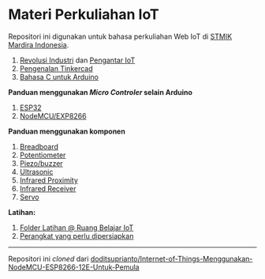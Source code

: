 # Materi Perkuliahan IoT

Repositori ini digunakan untuk bahasa perkuliahan Web IoT di [STMIK Mardira Indonesia](http://stmik-mi.ac.id/).

1.  [Revolusi Industri](revolusi-industri.md) dan [Pengantar IoT](pengantar-iot.md)
2.  [Pengenalan Tinkercad](tinkercad.md)
3.  [Bahasa C untuk Arduino](arduino-c.md)

**Panduan menggunakan _Micro Controler_ selain Arduino**
1. [ESP32](esp32-intro.md)
2. [NodeMCU/EXP8266](esp8266-nodemcu-intro.md)

**Panduan menggunakan komponen**
1. [Breadboard](komponen-breadboard.md)
6. [Potentiometer](komponen-potensiometer.md)
2. [Piezo/buzzer](komponen-piezo.md)
3. [Ultrasonic](komponen-ultrasonic.md)
4. [Infrared Proximity](komponen-ir-proximity.md)
5. [Infrared Receiver](komponen-ir-receiver.md)
6. [Servo](komponen-servo.md)

**Latihan:**
1. [Folder Latihan @ Ruang Belajar IoT](https://github.com/pujangga123/ruang-belajar-iot/tree/main/latihan)
2. [Perangkat yang perlu dipersiapkan](persiapan-perangkat.md)


---

Repositori ini _cloned_ dari [doditsuprianto/Internet-of-Things-Menggunakan-NodeMCU-ESP8266-12E-Untuk-Pemula](https://github.com/doditsuprianto/Internet-of-Things-Menggunakan-NodeMCU-ESP8266-12E-Untuk-Pemula) 
